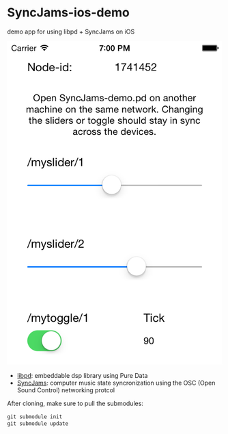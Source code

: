 # SyncJams-ios-demo

demo app for using libpd + SyncJams on iOS

![iPhone screenshot](https://github.com/danomatika/SyncJams-ios-demo/blob/master/doc/iphone-screenshot.png)

* [libpd](https://github.com/libpd/libpd): embeddable dsp library using Pure Data
* [SyncJams](https://github.com/chr15m/SyncJams): computer music state syncronization using the OSC (Open Sound Control) networking protcol

After cloning, make sure to pull the submodules:

    git submodule init
	git submodule update



